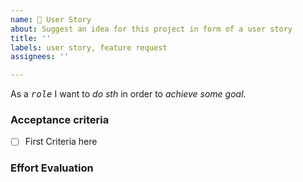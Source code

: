 ```yaml
---
name: 📖 User Story
about: Suggest an idea for this project in form of a user story
title: ''
labels: user story, feature request
assignees: ''

---
```


<!-- Fill out the starred spots -->
As a <kbd>*role*</kbd> I want to *do sth* in order to *achieve some goal*.

<!-- How can one messure if the goal was achieved? -->
### Acceptance criteria

- [ ] First Criteria here

### Effort Evaluation

<!-- How many points (time) will this task take? (13 = full week of whole team) -->
